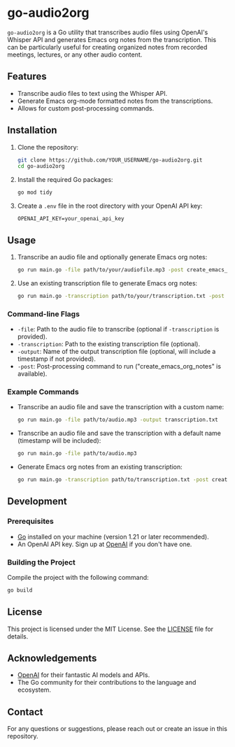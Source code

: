 # go-audio2org

`go-audio2org` is a Go utility that transcribes audio files using OpenAI's Whisper API and generates Emacs org notes from the transcription. This can be particularly useful for creating organized notes from recorded meetings, lectures, or any other audio content.

## Features

- Transcribe audio files to text using the Whisper API.
- Generate Emacs org-mode formatted notes from the transcriptions.
- Allows for custom post-processing commands.

## Installation

1. Clone the repository:

   ```sh
   git clone https://github.com/YOUR_USERNAME/go-audio2org.git
   cd go-audio2org
   ```

2. Install the required Go packages:

   ```sh
   go mod tidy
   ```

3. Create a `.env` file in the root directory with your OpenAI API key:

   ```env
   OPENAI_API_KEY=your_openai_api_key
   ```

## Usage

1. Transcribe an audio file and optionally generate Emacs org notes:

   ```sh
   go run main.go -file path/to/your/audiofile.mp3 -post create_emacs_org_notes
   ```

2. Use an existing transcription file to generate Emacs org notes:

   ```sh
   go run main.go -transcription path/to/your/transcription.txt -post create_emacs_org_notes
   ```

### Command-line Flags

- `-file`: Path to the audio file to transcribe (optional if `-transcription` is provided).
- `-transcription`: Path to the existing transcription file (optional).
- `-output`: Name of the output transcription file (optional, will include a timestamp if not provided).
- `-post`: Post-processing command to run ("create_emacs_org_notes" is available).

### Example Commands

- Transcribe an audio file and save the transcription with a custom name:

  ```sh
  go run main.go -file path/to/audio.mp3 -output transcription.txt
  ```

- Transcribe an audio file and save the transcription with a default name (timestamp will be included):

  ```sh
  go run main.go -file path/to/audio.mp3
  ```

- Generate Emacs org notes from an existing transcription:

  ```sh
  go run main.go -transcription path/to/transcription.txt -post create_emacs_org_notes
  ```

## Development

### Prerequisites

- [Go](https://golang.org/) installed on your machine (version 1.21 or later recommended).
- An OpenAI API key. Sign up at [OpenAI](https://openai.com/) if you don't have one.

### Building the Project

Compile the project with the following command:

```sh
go build
```

## License

This project is licensed under the MIT License. See the [LICENSE](LICENSE) file for details.

## Acknowledgements

- [OpenAI](https://openai.com/) for their fantastic AI models and APIs.
- The Go community for their contributions to the language and ecosystem.

## Contact

For any questions or suggestions, please reach out or create an issue in this repository.
